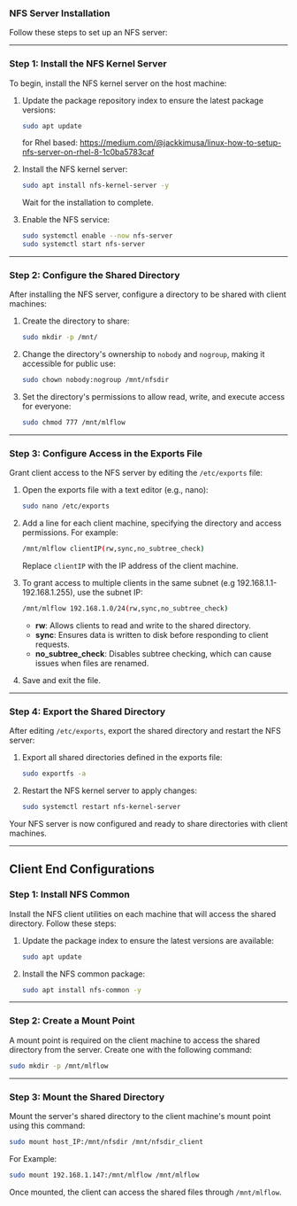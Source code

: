 ### NFS Server Installation

Follow these steps to set up an NFS server:

---

### Step 1: Install the NFS Kernel Server

To begin, install the NFS kernel server on the host machine:

1. Update the package repository index to ensure the latest package versions:
   ```bash
   sudo apt update
   ```
   for Rhel based:
   https://medium.com/@jackkimusa/linux-how-to-setup-nfs-server-on-rhel-8-1c0ba5783caf
   
3. Install the NFS kernel server:
   ```bash
   sudo apt install nfs-kernel-server -y
   ```

   Wait for the installation to complete.

2. Enable the NFS service:
   ```bash
   sudo systemctl enable --now nfs-server
   sudo systemctl start nfs-server
   ```
   
---

### Step 2: Configure the Shared Directory

After installing the NFS server, configure a directory to be shared with client machines:

1. Create the directory to share:
   ```bash
   sudo mkdir -p /mnt/
   ```

2. Change the directory's ownership to `nobody` and `nogroup`, making it accessible for public use:
   ```bash
   sudo chown nobody:nogroup /mnt/nfsdir
   ```

3. Set the directory's permissions to allow read, write, and execute access for everyone:
   ```bash
   sudo chmod 777 /mnt/mlflow
   ```

---

### Step 3: Configure Access in the Exports File

Grant client access to the NFS server by editing the `/etc/exports` file:

1. Open the exports file with a text editor (e.g., nano):
   ```bash
   sudo nano /etc/exports
   ```

2. Add a line for each client machine, specifying the directory and access permissions. For example:
   ```bash
   /mnt/mlflow clientIP(rw,sync,no_subtree_check)
   ```
   Replace `clientIP` with the IP address of the client machine.

3. To grant access to multiple clients in the same subnet (e.g 192.168.1.1-192.168.1.255), use the subnet IP:
   ```bash
   /mnt/mlflow 192.168.1.0/24(rw,sync,no_subtree_check)
   ```

   - **rw**: Allows clients to read and write to the shared directory.
   - **sync**: Ensures data is written to disk before responding to client requests.
   - **no_subtree_check**: Disables subtree checking, which can cause issues when files are renamed.

4. Save and exit the file.

---

### Step 4: Export the Shared Directory

After editing `/etc/exports`, export the shared directory and restart the NFS server:

1. Export all shared directories defined in the exports file:
   ```bash
   sudo exportfs -a
   ```

2. Restart the NFS kernel server to apply changes:
   ```bash
   sudo systemctl restart nfs-kernel-server
   ```

Your NFS server is now configured and ready to share directories with client machines.

---

## Client End Configurations

### Step 1: Install NFS Common

Install the NFS client utilities on each machine that will access the shared directory. Follow these steps:

1. Update the package index to ensure the latest versions are available:
   ```bash
   sudo apt update
   ```

2. Install the NFS common package:
   ```bash
   sudo apt install nfs-common -y
   ```

---

### Step 2: Create a Mount Point

A mount point is required on the client machine to access the shared directory from the server. Create one with the following command:

```bash
sudo mkdir -p /mnt/mlflow
```

---

### Step 3: Mount the Shared Directory

Mount the server's shared directory to the client machine's mount point using this command:

```bash
sudo mount host_IP:/mnt/nfsdir /mnt/nfsdir_client
```
For Example:

```bash
sudo mount 192.168.1.147:/mnt/mlflow /mnt/mlflow
```

Once mounted, the client can access the shared files through `/mnt/mlflow`.
